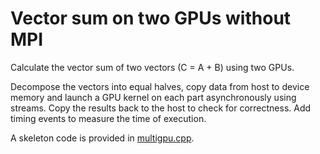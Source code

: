 # Vector sum on two GPUs without MPI

Calculate the vector sum of two vectors (C = A + B) using two GPUs.

Decompose the vectors into equal halves, copy data from host to device memory
and launch a GPU kernel on each part asynchronously using streams. Copy the
results back to the host to check for correctness. Add timing events to
measure the time of execution.

A skeleton code is provided in [multigpu.cpp](multigpu.cpp).
